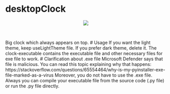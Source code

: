 # desktopClock
<div align="center">
<img src="main/ss.png"> </img>
</p> <br> </p>

</div>
Big clock which always appears on top.
# Usage
If you want the light theme, keep useLightTheme file. If you prefer dark theme, delete it. The clock-executable contains the executable file and other necessary files for exe file to work.
# Clarification about .exe file
Microsoft Defender says that file is malicious. You can read this topic explaining why that happens: https://stackoverflow.com/questions/65554464/why-is-my-pyinstaller-exe-file-marked-as-a-virus Moreover, you do not have to use the .exe file. Always you can compile your executable file from the source code (.py file) or run the .py file directly.
